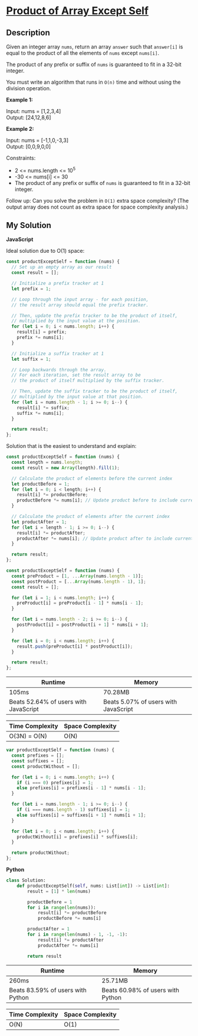 # [Product of Array Except Self](https://leetcode.com/problems/product-of-array-except-self)

## Description

Given an integer array `nums`, return an array `answer` such that `answer[i]` is equal to the product of all the elements of `nums` except `nums[i]`.

The product of any prefix or suffix of `nums` is guaranteed to fit in a 32-bit integer.

You must write an algorithm that runs in `O(n)` time and without using the division operation.

**Example 1:**

Input: nums = [1,2,3,4]  
Output: [24,12,8,6]

**Example 2:**

Input: nums = [-1,1,0,-3,3]  
Output: [0,0,9,0,0]

Constraints:

- 2 <= nums.length <= 10<sup>5</sup>
- -30 <= nums[i] <= 30
- The product of any prefix or suffix of `nums` is guaranteed to fit in a 32-bit integer.

Follow up: Can you solve the problem in `O(1)` extra space complexity? (The output array does not count as extra space for space complexity analysis.)

## My Solution

**JavaScript**

Ideal solution due to O(1) space:

```js
const productExceptSelf = function (nums) {
  // Set up an empty array as our result
  const result = [];

  // Initialize a prefix tracker at 1
  let prefix = 1;

  // Loop through the input array - for each position,
  // the result array should equal the prefix tracker.

  // Then, update the prefix tracker to be the product of itself,
  // multiplied by the input value at the position.
  for (let i = 0; i < nums.length; i++) {
    result[i] = prefix;
    prefix *= nums[i];
  }

  // Initialize a suffix tracker at 1
  let suffix = 1;

  // Loop backwards through the array.
  // For each iteration, set the result array to be
  // the product of itself multiplied by the suffix tracker.

  // Then, update the suffix tracker to be the product of itself,
  // multiplied by the input value at that position.
  for (let i = nums.length - 1; i >= 0; i--) {
    result[i] *= suffix;
    suffix *= nums[i];
  }

  return result;
};
```

Solution that is the easiest to understand and explain:

```js
const productExceptSelf = function (nums) {
  const length = nums.length;
  const result = new Array(length).fill(1);

  // Calculate the product of elements before the current index
  let productBefore = 1;
  for (let i = 0; i < length; i++) {
    result[i] *= productBefore;
    productBefore *= nums[i]; // Update product before to include current num
  }

  // Calculate the product of elements after the current index
  let productAfter = 1;
  for (let i = length - 1; i >= 0; i--) {
    result[i] *= productAfter;
    productAfter *= nums[i]; // Update product after to include current num
  }

  return result;
};
```

```js
const productExceptSelf = function (nums) {
  const preProduct = [1, ...Array(nums.length - 1)];
  const postProduct = [...Array(nums.length - 1), 1];
  const result = [];

  for (let i = 1; i < nums.length; i++) {
    preProduct[i] = preProduct[i - 1] * nums[i - 1];
  }

  for (let i = nums.length - 2; i >= 0; i--) {
    postProduct[i] = postProduct[i + 1] * nums[i + 1];
  }

  for (let i = 0; i < nums.length; i++) {
    result.push(preProduct[i] * postProduct[i]);
  }

  return result;
};
```

| Runtime                               | Memory                               |
| ------------------------------------- | ------------------------------------ |
| 105ms                                 | 70.28MB                              |
| Beats 52.64% of users with JavaScript | Beats 5.07% of users with JavaScript |

| Time Complexity | Space Complexity |
| --------------- | ---------------- |
| O(3N) = O(N)    | O(N)             |

```js
var productExceptSelf = function (nums) {
  const prefixes = [];
  const suffixes = [];
  const productWithout = [];

  for (let i = 0; i < nums.length; i++) {
    if (i === 0) prefixes[i] = 1;
    else prefixes[i] = prefixes[i - 1] * nums[i - 1];
  }

  for (let i = nums.length - 1; i >= 0; i--) {
    if (i === nums.length - 1) suffixes[i] = 1;
    else suffixes[i] = suffixes[i + 1] * nums[i + 1];
  }

  for (let i = 0; i < nums.length; i++) {
    productWithout[i] = prefixes[i] * suffixes[i];
  }

  return productWithout;
};
```

**Python**

```py
class Solution:
    def productExceptSelf(self, nums: List[int]) -> List[int]:
        result = [1] * len(nums)

        productBefore = 1
        for i in range(len(nums)):
            result[i] *= productBefore
            productBefore *= nums[i]

        productAfter = 1
        for i in range(len(nums) - 1, -1, -1):
            result[i] *= productAfter
            productAfter *= nums[i]

        return result
```

| Runtime                           | Memory                            |
| --------------------------------- | --------------------------------- |
| 260ms                             | 25.71MB                           |
| Beats 83.59% of users with Python | Beats 60.98% of users with Python |

| Time Complexity | Space Complexity |
| --------------- | ---------------- |
| O(N)            | O(1)             |
